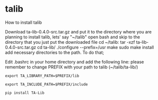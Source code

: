 # talib
How to install talib


Download ta-lib-0.4.0-src.tar.gz and put it to the directory where you are planning to install talib, lets' say "~/talib" open bash and skip to the directory that you just put the downloaded file cd ~/talib:
    tar -xzf ta-lib-0.4.0-src.tar.gz
    cd ta-lib/
    ./configure --prefix=/usr
    make
    sudo make install
    add necessary directories to the path. To do that;

Edit .bashrc in your home directory and add the following line: please remember to change PREFIX with your path to talib (~/talib/ta-lib/)

    export TA_LIBRARY_PATH=$PREFIX/lib

    export TA_INCLUDE_PATH=$PREFIX/include

    pip install TA-Lib


